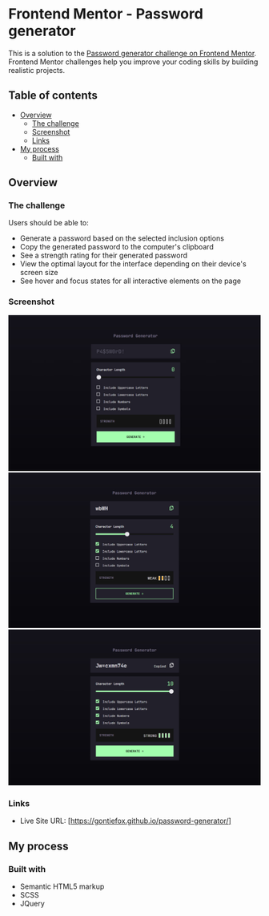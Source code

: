 # Frontend Mentor - Password generator

This is a solution to the [Password generator challenge on Frontend Mentor](https://www.frontendmentor.io/challenges/password-generator-app-Mr8CLycqjh). Frontend Mentor challenges help you improve your coding skills by building realistic projects. 

## Table of contents

- [Overview](#overview)
  - [The challenge](#the-challenge)
  - [Screenshot](#screenshot)
  - [Links](#links)
- [My process](#my-process)
  - [Built with](#built-with)

## Overview

### The challenge

Users should be able to:

- Generate a password based on the selected inclusion options
- Copy the generated password to the computer's clipboard
- See a strength rating for their generated password
- View the optimal layout for the interface depending on their device's screen size
- See hover and focus states for all interactive elements on the page

### Screenshot

![](./assets/images/screenshot-first.png)
![](./assets/images/screenshot-second.png)
![](./assets/images/screenshot-third.png)

### Links

- Live Site URL: [https://gontiefox.github.io/password-generator/]

## My process

### Built with

- Semantic HTML5 markup
- SCSS
- JQuery
